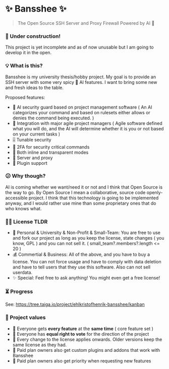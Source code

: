 # ✨ Bansshee ✨ 
> The Open Source SSH Server and Proxy Firewall Powered by AI 🧠

### 🚧 Under construction!

This project is yet incomplete and as of now unusable but I am going to develop it in the open.

### 💡 What is this?

Bansshee is my university thesis/hobby project. My goal is to provide an SSH server with some very spicy 🤌 AI features. I want to bring some new and fresh ideas to the table.

Proposed features:
- 🤖 AI security guard based on project management software ( An AI categorizes your command and based on rulesets either allows or denies the command being executed. )
- 📑 Integration with major agile project managers ( Agile software defined what you will do, and the AI will determine whether it is you or not based on your current tasks )
- 🎚️ Tunable security
- 🔐 2FA for security critical commands
- 🥸 Both inline and transparent modes
- 🤘 Server and proxy
- 💫 Plugin support

### 😕 Why though?

AI is coming whether we want/need it or not and I think that Open Source is the way to go. By Open Source I mean a collaborative, source code openly-accessible project. I think that this technology is going to be implemented anyway, and I would rather use mine than some proprietary ones that do who knows what.

### 🧑‍⚖️ License TLDR

* 🌟 Personal & University & Non-Profit & Small-Team: You are free to use and fork our project as long as you keep the license, state changes ( you know, GPL ) and you can not sell it.  ( small_team?.members?.length <= 20 )
* 💰 Commertial & Business: All of the above, and you have to buy a license. You can not force usage and have to comply with data deletion and have to tell users that they use this software. Also can not sell userdata.
* ✨ Special: Feel free to ask anything! You might even get a free license!

### ⏳ Progress

See: https://tree.taiga.io/project/ehlkristofhenrik-bansshee/kanban

### 🤝 Project values

* 🌟 Everyone gets **every feature** at the **same time** ( core feature set )
* 🌟 Everyone has **equal right to vote** for the direction of the project
* 🌟 Every change to the license applies onwards. Older versions keep the same license as they had.
* 💸 Paid plan owners also get custom plugins and addons that work with Bansshee
* 💸 Paid plan owners also get priority when requesting new features